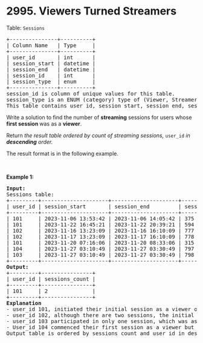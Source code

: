 # 2995. Viewers Turned Streamers

<p>Table: <code>Sessions</code></p>

<pre>
+---------------+----------+
| Column Name   | Type     |
+---------------+----------+
| user_id       | int      |
| session_start | datetime |
| session_end   | datetime |
| session_id    | int      |
| session_type  | enum     |
+---------------+----------+
session_id is column of unique values for this table.
session_type is an ENUM (category) type of (Viewer, Streamer).
This table contains user id, session start, session end, session id and session type.
</pre>

<p>Write a solution to find the number of <strong>streaming</strong> sessions for users whose <strong>first session </strong>was as a <strong>viewer</strong>.</p>

<p>Return <em>the result table ordered by count of streaming sessions, </em> <code>user_id</code><em> in <strong>descending</strong> order.</em></p>

<p>The result format is in the following example.</p>

<p>&nbsp;</p>
<p><strong class="example">Example 1:</strong></p>

<pre>
<strong>Input:</strong> 
Sessions table:
+---------+---------------------+---------------------+------------+--------------+
| user_id | session_start       | session_end         | session_id | session_type | 
+---------+---------------------+---------------------+------------+--------------+
| 101     | 2023-11-06 13:53:42 | 2023-11-06 14:05:42 | 375        | Viewer       |  
| 101     | 2023-11-22 16:45:21 | 2023-11-22 20:39:21 | 594        | Streamer     |   
| 102     | 2023-11-16 13:23:09 | 2023-11-16 16:10:09 | 777        | Streamer     | 
| 102     | 2023-11-17 13:23:09 | 2023-11-17 16:10:09 | 778        | Streamer     | 
| 101     | 2023-11-20 07:16:06 | 2023-11-20 08:33:06 | 315        | Streamer     | 
| 104     | 2023-11-27 03:10:49 | 2023-11-27 03:30:49 | 797        | Viewer       | 
| 103     | 2023-11-27 03:10:49 | 2023-11-27 03:30:49 | 798        | Streamer     |  
+---------+---------------------+---------------------+------------+--------------+
<strong>Output:</strong> 
+---------+----------------+
| user_id | sessions_count | 
+---------+----------------+
| 101     | 2              | 
+---------+----------------+
<strong>Explanation</strong>
- user_id 101, initiated their initial session as a viewer on 2023-11-06 at 13:53:42, followed by two subsequent sessions as a Streamer, the count will be 2.
- user_id 102, although there are two sessions, the initial session was as a Streamer, so this user will be excluded.
- user_id 103 participated in only one session, which was as a Streamer, hence, it won&#39;t be considered.
- User_id 104 commenced their first session as a viewer but didn&#39;t have any subsequent sessions, therefore, they won&#39;t be included in the final count. 
Output table is ordered by sessions count and user_id in descending order.
</pre>
